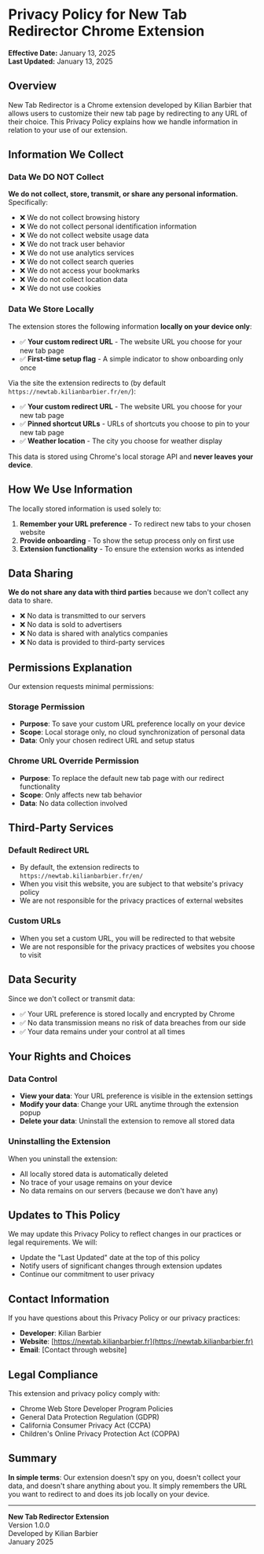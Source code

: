 # Privacy Policy for New Tab Redirector Chrome Extension

**Effective Date:** January 13, 2025  
**Last Updated:** January 13, 2025

## Overview

New Tab Redirector is a Chrome extension developed by Kilian Barbier that allows users to customize their new tab page by redirecting to any URL of their choice. This Privacy Policy explains how we handle information in relation to your use of our extension.

## Information We Collect

### Data We DO NOT Collect

**We do not collect, store, transmit, or share any personal information.** Specifically:

- ❌ We do not collect browsing history
- ❌ We do not collect personal identification information
- ❌ We do not collect website usage data
- ❌ We do not track user behavior
- ❌ We do not use analytics services
- ❌ We do not collect search queries
- ❌ We do not access your bookmarks
- ❌ We do not collect location data
- ❌ We do not use cookies

### Data We Store Locally

The extension stores the following information **locally on your device only**:

- ✅ **Your custom redirect URL** - The website URL you choose for your new tab page
- ✅ **First-time setup flag** - A simple indicator to show onboarding only once

Via the site the extension redirects to (by default `https://newtab.kilianbarbier.fr/en/`):
- ✅ **Your custom redirect URL** - The website URL you choose for your new tab page
- ✅ **Pinned shortcut URLs** - URLs of shortcuts you choose to pin to your new tab page
- ✅ **Weather location** - The city you choose for weather display

This data is stored using Chrome's local storage API and **never leaves your device**.

## How We Use Information

The locally stored information is used solely to:

1. **Remember your URL preference** - To redirect new tabs to your chosen website
2. **Provide onboarding** - To show the setup process only on first use
3. **Extension functionality** - To ensure the extension works as intended

## Data Sharing

**We do not share any data with third parties** because we don't collect any data to share.

- ❌ No data is transmitted to our servers
- ❌ No data is sold to advertisers
- ❌ No data is shared with analytics companies
- ❌ No data is provided to third-party services

## Permissions Explanation

Our extension requests minimal permissions:

### Storage Permission
- **Purpose**: To save your custom URL preference locally on your device
- **Scope**: Local storage only, no cloud synchronization of personal data
- **Data**: Only your chosen redirect URL and setup status

### Chrome URL Override Permission
- **Purpose**: To replace the default new tab page with our redirect functionality
- **Scope**: Only affects new tab behavior
- **Data**: No data collection involved

## Third-Party Services

### Default Redirect URL
- By default, the extension redirects to `https://newtab.kilianbarbier.fr/en/`
- When you visit this website, you are subject to that website's privacy policy
- We are not responsible for the privacy practices of external websites

### Custom URLs
- When you set a custom URL, you will be redirected to that website
- We are not responsible for the privacy practices of websites you choose to visit

## Data Security

Since we don't collect or transmit data:

- ✅ Your URL preference is stored locally and encrypted by Chrome
- ✅ No data transmission means no risk of data breaches from our side
- ✅ Your data remains under your control at all times

## Your Rights and Choices

### Data Control
- **View your data**: Your URL preference is visible in the extension settings
- **Modify your data**: Change your URL anytime through the extension popup
- **Delete your data**: Uninstall the extension to remove all stored data

### Uninstalling the Extension
When you uninstall the extension:
- All locally stored data is automatically deleted
- No trace of your usage remains on your device
- No data remains on our servers (because we don't have any)

## Updates to This Policy

We may update this Privacy Policy to reflect changes in our practices or legal requirements. We will:

- Update the "Last Updated" date at the top of this policy
- Notify users of significant changes through extension updates
- Continue our commitment to user privacy

## Contact Information

If you have questions about this Privacy Policy or our privacy practices:

- **Developer**: Kilian Barbier
- **Website**: [https://newtab.kilianbarbier.fr](https://newtab.kilianbarbier.fr)
- **Email**: [Contact through website]

## Legal Compliance

This extension and privacy policy comply with:

- Chrome Web Store Developer Program Policies
- General Data Protection Regulation (GDPR)
- California Consumer Privacy Act (CCPA)
- Children's Online Privacy Protection Act (COPPA)

## Summary

**In simple terms**: Our extension doesn't spy on you, doesn't collect your data, and doesn't share anything about you. It simply remembers the URL you want to redirect to and does its job locally on your device.

---

**New Tab Redirector Extension**  
Version 1.0.0  
Developed by Kilian Barbier  
January 2025
